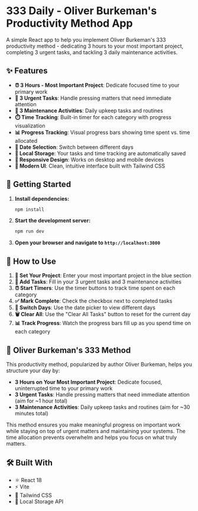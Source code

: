 # 333 Daily - Oliver Burkeman's Productivity Method App

A simple React app to help you implement Oliver Burkeman's 333 productivity method - dedicating 3 hours to your most important project, completing 3 urgent tasks, and tackling 3 daily maintenance activities.

## ✨ Features

- **⏰ 3 Hours - Most Important Project**: Dedicate focused time to your primary work
- **🚨 3 Urgent Tasks**: Handle pressing matters that need immediate attention
- **🔧 3 Maintenance Activities**: Daily upkeep tasks and routines
- **⏱️ Time Tracking**: Built-in timer for each category with progress visualization
- **📊 Progress Tracking**: Visual progress bars showing time spent vs. time allocated
- **📅 Date Selection**: Switch between different days
- **💾 Local Storage**: Your tasks and time tracking are automatically saved
- **📱 Responsive Design**: Works on desktop and mobile devices
- **🎨 Modern UI**: Clean, intuitive interface built with Tailwind CSS

## 🚀 Getting Started

1. **Install dependencies:**
   ```bash
   npm install
   ```

2. **Start the development server:**
   ```bash
   npm run dev
   ```

3. **Open your browser and navigate to `http://localhost:3000`**

## 📖 How to Use

1. **🎯 Set Your Project**: Enter your most important project in the blue section
2. **📝 Add Tasks**: Fill in your 3 urgent tasks and 3 maintenance activities
3. **⏰ Start Timers**: Use the timer buttons to track time spent on each category
4. **✅ Mark Complete**: Check the checkbox next to completed tasks
5. **📅 Switch Days**: Use the date picker to view different days
6. **🗑️ Clear All**: Use the "Clear All Tasks" button to reset for the current day
7. **📊 Track Progress**: Watch the progress bars fill up as you spend time on each category

## 🧠 Oliver Burkeman's 333 Method

This productivity method, popularized by author Oliver Burkeman, helps you structure your day by:
- **3 Hours on Your Most Important Project**: Dedicate focused, uninterrupted time to your primary work
- **3 Urgent Tasks**: Handle pressing matters that need immediate attention (aim for ~1 hour total)
- **3 Maintenance Activities**: Daily upkeep tasks and routines (aim for ~30 minutes total)

This method ensures you make meaningful progress on important work while staying on top of urgent matters and maintaining your systems. The time allocation prevents overwhelm and helps you focus on what truly matters.

## 🛠️ Built With

- ⚛️ React 18
- ⚡ Vite
- 🎨 Tailwind CSS
- 💾 Local Storage API
